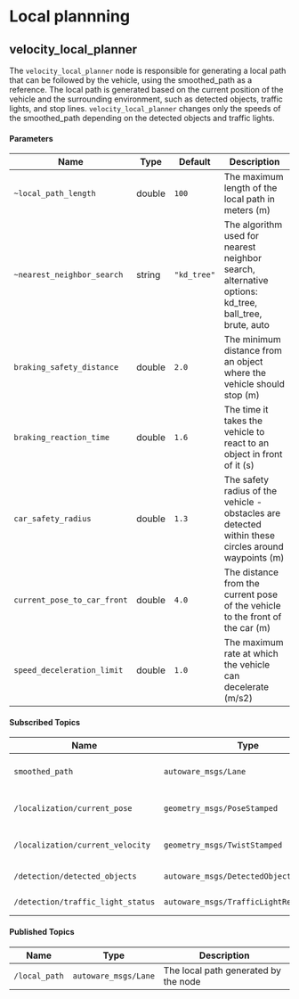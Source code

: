# Local plannning


## velocity_local_planner

The `velocity_local_planner` node is responsible for generating a local path that can be followed by the vehicle, using the smoothed_path as a reference. The local path is generated based on the current position of the vehicle and the surrounding environment, such as detected objects, traffic lights, and stop lines. `velocity_local_planner` changes only the speeds of the smoothed_path depending on the detected objects and traffic lights.


#### Parameters

| Name | Type | Default | Description |
|------|------|---------|-------------|
|`~local_path_length` | double | `100` | The maximum length of the local path in meters (m) |
|`~nearest_neighbor_search` | string | `"kd_tree"` | The algorithm used for nearest neighbor search, alternative options: kd_tree, ball_tree, brute, auto|
|`braking_safety_distance` | double | `2.0` | The minimum distance from an object where the vehicle should stop (m) |
|`braking_reaction_time` | double | `1.6` | The time it takes the vehicle to react to an object in front of it  (s) |
|`car_safety_radius` | double | `1.3` | The safety radius of the vehicle - obstacles are detected within these circles around waypoints (m) |
|`current_pose_to_car_front` | double | `4.0` | The distance from the current pose of the vehicle to the front of the car (m) |
|`speed_deceleration_limit` | double | `1.0` | The maximum rate at which the vehicle can decelerate (m/s2) |


#### Subscribed Topics

| Name | Type | Description |
|------|------|-------------|
|`smoothed_path` | `autoware_msgs/Lane` | The smoothed global path |
|`/localization/current_pose` | `geometry_msgs/PoseStamped` | The current pose of the vehicle |
|`/localization/current_velocity` | `geometry_msgs/TwistStamped` | The current velocity of the vehicle |
|`/detection/detected_objects` | `autoware_msgs/DetectedObjectArray` | Detected objects |
|`/detection/traffic_light_status` | `autoware_msgs/TrafficLightResultArray` | Traffic light status |


#### Published Topics

| Name | Type | Description |
|------|------|-------------|
|`/local_path` | `autoware_msgs/Lane` | The local path generated by the node |
